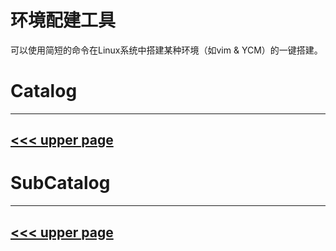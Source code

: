 # 环境配建工具

可以使用简短的命令在Linux系统中搭建某种环境（如vim & YCM）的一键搭建。

# Catalog
---
[<<< upper page](../README.md)
---

# SubCatalog

---
[<<< upper page](../README.md)
---